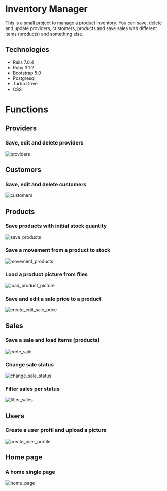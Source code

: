 # Inventory Manager

This is a small project to manage a product inventory. You can save, delete and update providers, customers, products and save sales with different items (products) and something else.

## Technologies

- Rails 7.0.4
- Ruby 3.1.2
- Bootstrap 5.0
- Postgresql
- Turbo Drive
- CSS

# Functions

## Providers

### Save, edit and delete providers

![providers](https://user-images.githubusercontent.com/19921941/202859206-765c6403-ff07-4245-9e46-117e6ef00e01.gif)

## Customers

### Save, edit and delete customers

![customers](https://user-images.githubusercontent.com/19921941/202859235-c98dc4de-63c4-4b30-b5be-65ad9b0e90f2.gif)

## Products

### Save products with initial stock quantity

![save_products](https://user-images.githubusercontent.com/19921941/202859251-0923f0b4-cb49-46d1-bf9d-3c509856c9aa.gif)

### Save a movement from a product to stock

![movement_products](https://user-images.githubusercontent.com/19921941/202859262-5dcdf20f-831b-48aa-acb6-33c439305b04.gif)

### Load a product picture from files

![load_product_picture](https://user-images.githubusercontent.com/19921941/203639597-f3dacb12-63c4-4dc7-bf02-69a65df9f32b.gif)

### Save and edit a sale price to a product

![create_edit_sale_price](https://user-images.githubusercontent.com/19921941/202859282-aae3499d-baa8-49ed-8c4a-4afee5ba9d5e.gif)

## Sales

### Save a sale and load items (products)

![crete_sale](https://user-images.githubusercontent.com/19921941/202859296-e275e3df-28a3-4f37-93f9-04d6c7ab1c7d.gif)

### Change sale status

![change_sale_status](https://user-images.githubusercontent.com/19921941/202859308-fe20d9ac-a6eb-48b9-9fb1-fd665735dab7.gif)

### Filter sales per status

![filter_sales](https://user-images.githubusercontent.com/19921941/202859325-f311ff60-1d75-427e-9c4d-3ad0d2b31cd4.gif)

## Users

### Create a user profil and upload a picture

![create_user_profile](https://user-images.githubusercontent.com/19921941/203878805-660cc6df-cd2f-4265-ac23-ce7b76426cb3.gif)

## Home page

### A home single page

![home_page](https://user-images.githubusercontent.com/19921941/203878858-7a51a7d0-6492-4fab-b528-21e2f776a2a6.gif)
